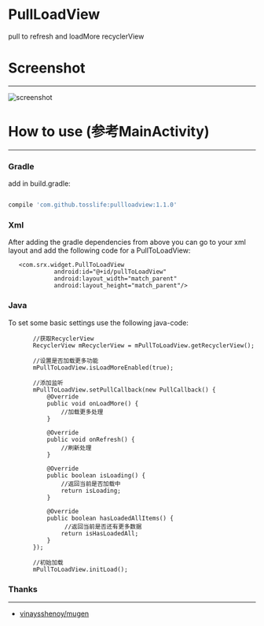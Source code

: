 # PullLoadView
pull to refresh and loadMore recyclerView


# Screenshot
-------------------------
![screenshot](https://github.com/tosslife/PullLoadView/blob/master/simple.gif)



# How to use (参考MainActivity)
-------------------------

### Gradle

add in build.gradle:

```groovy

compile 'com.github.tosslife:pullloadview:1.1.0'

```
### Xml

After adding the gradle dependencies from above you can go to your xml layout and add the following code for a PullToLoadView:

```
   <com.srx.widget.PullToLoadView
             android:id="@+id/pullToLoadView"
             android:layout_width="match_parent"
             android:layout_height="match_parent"/>
```

### Java

To set some basic settings use the following java-code:

```
       //获取RecyclerView
       RecyclerView mRecyclerView = mPullToLoadView.getRecyclerView();

       //设置是否加载更多功能
       mPullToLoadView.isLoadMoreEnabled(true);

       //添加监听
       mPullToLoadView.setPullCallback(new PullCallback() {
           @Override
           public void onLoadMore() {
               //加载更多处理
           }

           @Override
           public void onRefresh() {
               //刷新处理
           }

           @Override
           public boolean isLoading() {
               //返回当前是否加载中
               return isLoading;
           }

           @Override
           public boolean hasLoadedAllItems() {
                //返回当前是否还有更多数据
               return isHasLoadedAll;
           }
       });

       //初始加载
       mPullToLoadView.initLoad();
```

### Thanks
-------------------------

- [vinaysshenoy/mugen](https://github.com/vinaysshenoy/mugen)


